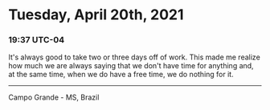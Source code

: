 # Tuesday, April 20th, 2021

### 19:37 UTC-04

It's always good to take two or three days off of work. This made me realize how
much we are always saying that we don't have time for anything and, at the same
time, when we do have a free time, we do nothing for it.

---

Campo Grande - MS, Brazil
